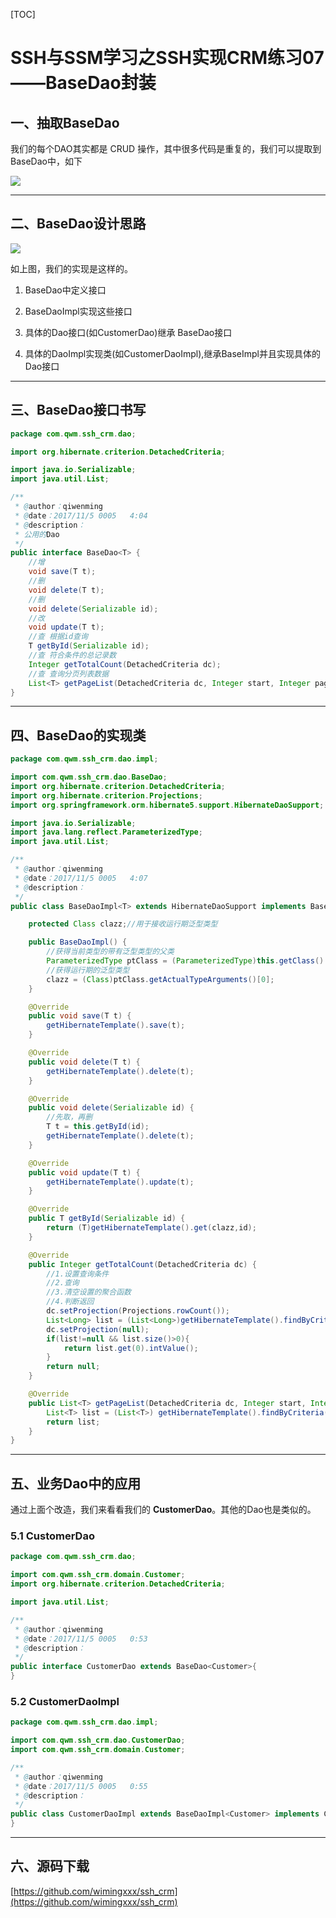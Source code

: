 [TOC]

# SSH与SSM学习之SSH实现CRM练习07——BaseDao封装

## 一、抽取BaseDao

我们的每个DAO其实都是 CRUD 操作，其中很多代码是重复的，我们可以提取到BaseDao中，如下

![](../image/27/1.png)

---

## 二、BaseDao设计思路

![](../image/27/2.png)

如上图，我们的实现是这样的。

1. BaseDao中定义接口

2. BaseDaoImpl实现这些接口

3. 具体的Dao接口(如CustomerDao)继承 BaseDao接口

4. 具体的DaoImpl实现类(如CustomerDaoImpl),继承BaseImpl并且实现具体的Dao接口

---

## 三、BaseDao接口书写

```java
package com.qwm.ssh_crm.dao;

import org.hibernate.criterion.DetachedCriteria;

import java.io.Serializable;
import java.util.List;

/**
 * @author：qiwenming
 * @date：2017/11/5 0005   4:04
 * @description：
 * 公用的Dao
 */
public interface BaseDao<T> {
    //增
    void save(T t);
    //删
    void delete(T t);
    //删
    void delete(Serializable id);
    //改
    void update(T t);
    //查 根据id查询
    T getById(Serializable id);
    //查 符合条件的总记录数
    Integer	getTotalCount(DetachedCriteria dc);
    //查 查询分页列表数据
    List<T> getPageList(DetachedCriteria dc, Integer start, Integer pageSize);
}
```

---

## 四、BaseDao的实现类

```java
package com.qwm.ssh_crm.dao.impl;

import com.qwm.ssh_crm.dao.BaseDao;
import org.hibernate.criterion.DetachedCriteria;
import org.hibernate.criterion.Projections;
import org.springframework.orm.hibernate5.support.HibernateDaoSupport;

import java.io.Serializable;
import java.lang.reflect.ParameterizedType;
import java.util.List;

/**
 * @author：qiwenming
 * @date：2017/11/5 0005   4:07
 * @description：
 */
public class BaseDaoImpl<T> extends HibernateDaoSupport implements BaseDao<T>{

    protected Class clazz;//用于接收运行期泛型类型

    public BaseDaoImpl() {
        //获得当前类型的带有泛型类型的父类
        ParameterizedType ptClass = (ParameterizedType)this.getClass().getGenericSuperclass();
        //获得运行期的泛型类型
        clazz = (Class)ptClass.getActualTypeArguments()[0];
    }

    @Override
    public void save(T t) {
        getHibernateTemplate().save(t);
    }

    @Override
    public void delete(T t) {
        getHibernateTemplate().delete(t);
    }

    @Override
    public void delete(Serializable id) {
        //先取，再删
        T t = this.getById(id);
        getHibernateTemplate().delete(t);
    }

    @Override
    public void update(T t) {
        getHibernateTemplate().update(t);
    }

    @Override
    public T getById(Serializable id) {
        return (T)getHibernateTemplate().get(clazz,id);
    }

    @Override
    public Integer getTotalCount(DetachedCriteria dc) {
        //1.设置查询条件
        //2.查询
        //3.清空设置的聚合函数
        //4.判断返回
        dc.setProjection(Projections.rowCount());
        List<Long> list = (List<Long>)getHibernateTemplate().findByCriteria(dc);
        dc.setProjection(null);
        if(list!=null && list.size()>0){
            return list.get(0).intValue();
        }
        return null;
    }

    @Override
    public List<T> getPageList(DetachedCriteria dc, Integer start, Integer pageSize) {
        List<T> list = (List<T>) getHibernateTemplate().findByCriteria(dc,start,pageSize);
        return list;
    }
}
```

----

## 五、业务Dao中的应用

通过上面个改造，我们来看看我们的 **CustomerDao**。其他的Dao也是类似的。

### 5.1 CustomerDao

```java
package com.qwm.ssh_crm.dao;

import com.qwm.ssh_crm.domain.Customer;
import org.hibernate.criterion.DetachedCriteria;

import java.util.List;

/**
 * @author：qiwenming
 * @date：2017/11/5 0005   0:53
 * @description：
 */
public interface CustomerDao extends BaseDao<Customer>{
}
```

### 5.2 CustomerDaoImpl

```java
package com.qwm.ssh_crm.dao.impl;

import com.qwm.ssh_crm.dao.CustomerDao;
import com.qwm.ssh_crm.domain.Customer;

/**
 * @author：qiwenming
 * @date：2017/11/5 0005   0:55
 * @description：
 */
public class CustomerDaoImpl extends BaseDaoImpl<Customer> implements CustomerDao {
}
```

---------

## 六、源码下载

[https://github.com/wimingxxx/ssh_crm](https://github.com/wimingxxx/ssh_crm)
